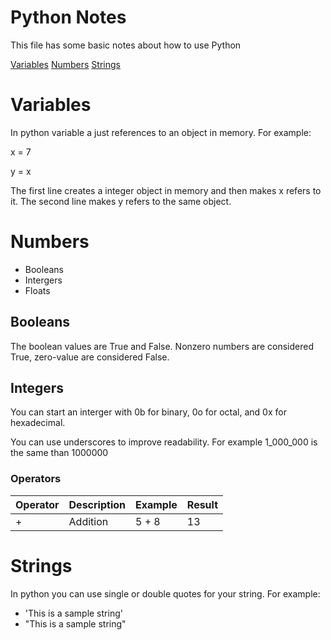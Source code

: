 # Python Notes
This file has some basic notes about how to use Python

[Variables](#variables)
[Numbers](#numbers)
[Strings](#strings)

# Variables
In python variable a just references to an object in memory.  For example:

 x = 7

 y = x


The first line creates a integer object in memory and then makes x refers to it.  The second line makes y refers to the same object.

# Numbers
* Booleans
* Intergers
* Floats

## Booleans
The boolean values are True and False. Nonzero numbers are considered True, zero-value are considered False.

## Integers
You can start an interger with 0b for binary, 0o for octal, and 0x for hexadecimal.

You can use underscores to improve readability.  For example 1_000_000  is the same than 1000000

### Operators

| Operator | Description | Example | Result |
|:-------- | :---------- | :------ | :----- |
| +        | Addition    | 5 + 8   | 13     |

# Strings
In python you can use single or double quotes for your string.  For example:

* 'This is a sample string'
* "This is a sample string"